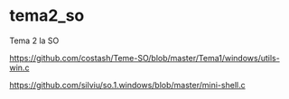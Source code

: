 tema2_so
========

Tema 2 la SO

https://github.com/costash/Teme-SO/blob/master/Tema1/windows/utils-win.c

https://github.com/silviu/so.1.windows/blob/master/mini-shell.c
